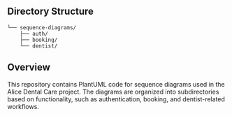 ## Directory Structure
```
└── sequence-diagrams/
    ├── auth/
    ├── booking/
    └── dentist/
```

## Overview
This repository contains PlantUML code for sequence diagrams used in the Alice Dental Care project. The diagrams are organized into subdirectories based on functionality, such as authentication, booking, and dentist-related workflows.


